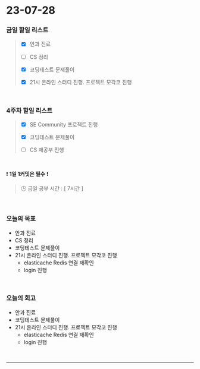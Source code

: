 # 23-07-28
### 금일 할일 리스트
> - [x]  안과 진료
>
> - [ ]  CS 정리
>
> - [x]  코딩테스트 문제풀이
>
> - [x]  21시 온라인 스터디 진행. 프로젝트 모각코 진행


<br/>

### 4주차 할일 리스트  
> - [x]  SE Community 프로젝트 진행
>
> - [x]  코딩테스트 문제풀이
>
> - [ ]  CS 재공부 진행

<br/>

❗ **1일 1커밋은 필수** ❗
> 🕒 금일 공부 시간 : [ 7시간 ]
  
<br/>

### 오늘의 목표
- 안과 진료
- CS 정리
- 코딩테스트 문제풀이
- 21시 온라인 스터디 진행. 프로젝트 모각코 진행
    - elasticache Redis 연결 재확인
    - login 진행

<br>

### 오늘의 회고
- 안과 진료
- 코딩테스트 문제풀이
- 21시 온라인 스터디 진행. 프로젝트 모각코 진행
    - elasticache Redis 연결 재확인
    - login 진행

<br/>

------------  
